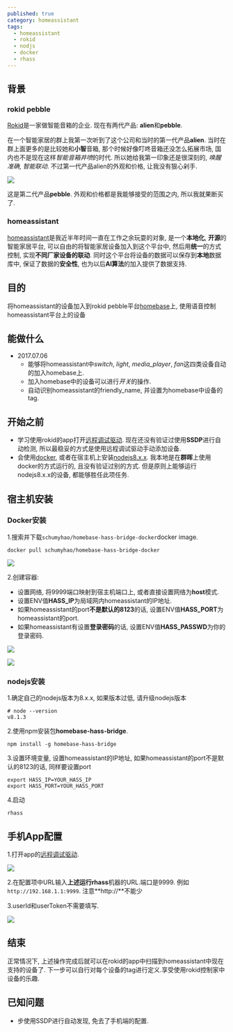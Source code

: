 ```yaml
---
published: true
category: homeassistant
tags:
  - homeassistant
  - rokid
  - nodjs
  - docker
  - rhass
---
```

## 背景

### rokid pebble

[Rokid](https://www.rokid.com/)是一家做智能音箱的企业. 现在有两代产品: **alien**和**pebble**.

在一个智能家居的群上我第一次听到了这个公司和当时的第一代产品**alien**. 当时在群上面更多的是比较她和**小智**音箱, 那个时候好像叮咚音箱还没怎么拓展市场, 国内也不是现在这样*智能音箱井喷*的时代. 所以她给我第一印象还是很深刻的, *唤醒准确*, *智能联动*. 不过第一代产品alien的外观和价格, 让我没有狠心剁手.

![]({{site.baseurl}}/images/homeassistant/bridge_to_rokid/pebble.jpg)

这是第二代产品**pebble**. 外观和价格都是我能够接受的范围之内, 所以我就果断买了.

### homeassistant

[homeassistant](https://home-assistant.io/)是我近半年时间一直在工作之余玩耍的对象, 是一个**本地化**, **开源**的智能家居平台, 可以自由的将智能家居设备加入到这个平台中, 然后用**统一**的方式控制, 实现**不同厂家设备的联动**. 同时这个平台将设备的数据可以保存到**本地**数据库中, 保证了数据的**安全性**, 也为以后**AI算法**的加入提供了数据支持.

## 目的

将homeassistant的设备加入到rokid pebble平台[homebase](https://rokid.github.io/rokid-homebase-docs/)上, 使用语音控制homeassistant平台上的设备

## 能做什么

- 2017.07.06
    - 能够将homeassistant中*switch*, *light*, *media_player*, *fan*这四类设备自动的加入homebase上.
    - 加入homebase中的设备可以进行*开关*的操作.
    - 自动识别homeassistant的friendly_name, 并设置为homebase中设备的tag.

## 开始之前

- 学习使用rokid的app打开[远程调试驱动](https://rokid.github.io/rokid-homebase-docs/tools/developer-driver.html). 现在还没有验证过使用**SSDP**进行自动检测, 所以最稳妥的方式是使用远程调试驱动手动添加设备.
- 会使用[docker](https://hub.docker.com/), 或者在宿主机上安装[nodejs8.x.x](https://nodejs.org/en/). 我本地是在**群晖**上使用docker的方式运行的, 且没有验证过别的方式. 但是原则上能够运行nodejs8.x.x的设备, 都能够胜任此项任务.

## 宿主机安装

### Docker安装

1.搜索并下载`schumyhao/homebase-hass-bridge-docker`docker image.

```
docker pull schumyhao/homebase-hass-bridge-docker
```

![]({{site.baseurl}}/images/homeassistant/bridge_to_rokid/dockerimage.jpg)

2.创建容器:

- 设置网络, 将9999端口映射到宿主机端口上, 或者直接设置网络为**host**模式.
- 设置ENV值**HASS_IP**为局域网内homeassistant的IP地址.
- 如果homeassistant的port**不是默认的8123**的话, 设置ENV值**HASS_PORT**为homeassistant的port.
- 如果homeassistant有设置**登录密码**的话, 设置ENV值**HASS_PASSWD**为你的登录密码.

![]({{site.baseurl}}/images/homeassistant/bridge_to_rokid/创建容器2.jpg)

![]({{site.baseurl}}/images/homeassistant/bridge_to_rokid/创建容器3.jpg)


### nodejs安装

1.确定自己的nodejs版本为8.x.x, 如果版本过低, 请升级nodejs版本
```
# node --version
v8.1.3
```

2.使用npm安装包**homebase-hass-bridge**.
```
npm install -g homebase-hass-bridge
```

3.设置环境变量, 设置homeassistant的IP地址, 如果homeassistant的port不是默认的8123的话, 同样要设置port
```
export HASS_IP=YOUR_HASS_IP
export HASS_PORT=YOUR_HASS_PORT
```

4.启动
```
rhass
```

## 手机App配置

1.打开app的[远程调试驱动](https://rokid.github.io/rokid-homebase-docs/tools/developer-driver.html).

![]({{site.baseurl}}/images/homeassistant/bridge_to_rokid/手机配置1.png)

2.在配置项中URL输入**上述运行rhass**机器的URL.端口是9999. 例如`http://192.168.1.1:9999`. 注意**http://**不能少

3.userId和userToken不需要填写.

![]({{site.baseurl}}/images/homeassistant/bridge_to_rokid/手机配置2.png)

## 结束

正常情况下, 上述操作完成后就可以在rokid的app中扫描到homeassistant中现在支持的设备了. 下一步可以自行对每个设备的tag进行定义.享受使用rokid控制家中设备的乐趣.


## 已知问题
- 步使用SSDP进行自动发现, 免去了手机端的配置.
